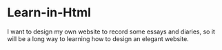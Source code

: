 # Learn-in-Html
I want to design my own website to record some essays and diaries, so it will be a long way to learning how to design an elegant website.
